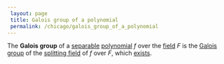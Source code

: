 ```yaml
---
 layout: page
 title: Galois group of a polynomial
 permalink: /chicago/galois_group_of_a_polynomial
---
```

The **Galois group** of a [separable](https://mathgloss.github.io/MathGloss/chicago/separable_polynomial) [polynomial](https://mathgloss.github.io/MathGloss/chicago/polynomial_ring) $f$ over the [field](https://mathgloss.github.io/MathGloss/chicago/field) $F$ is the [Galois group](https://mathgloss.github.io/MathGloss/chicago/Galois_extension) of the [splitting field](https://mathgloss.github.io/MathGloss/chicago/splitting_field) of $f$ over $F$, which [exists](https://mathgloss.github.io/MathGloss/chicago/splitting_fields_of_separable_polynomials_are_Galois).